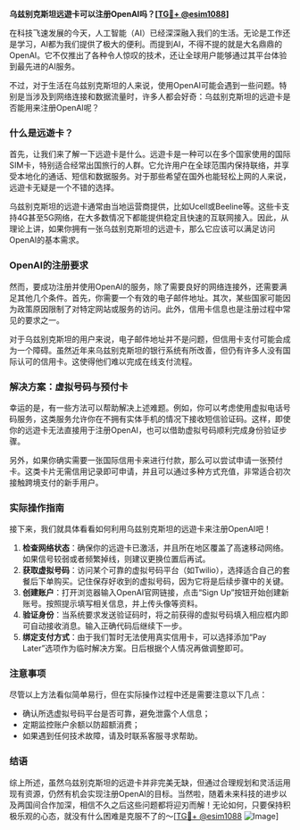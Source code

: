 **乌兹别克斯坦远遊卡可以注册OpenAI吗？[[TG💪+ @esim1088](https://t.me/s/esim1088)]**

在科技飞速发展的今天，人工智能（AI）已经深深融入我们的生活。无论是工作还是学习，AI都为我们提供了极大的便利。而提到AI，不得不提的就是大名鼎鼎的OpenAI。它不仅推出了各种令人惊叹的技术，还让全球用户能够通过其平台体验到最先进的AI服务。

不过，对于生活在乌兹别克斯坦的人来说，使用OpenAI可能会遇到一些问题。特别是当涉及到网络连接和数据流量时，许多人都会好奇：乌兹别克斯坦的远遊卡是否能用来注册OpenAI呢？

### 什么是远遊卡？

首先，让我们来了解一下远遊卡是什么。远遊卡是一种可以在多个国家使用的国际SIM卡，特别适合经常出国旅行的人群。它允许用户在全球范围内保持联络，并享受本地化的通话、短信和数据服务。对于那些希望在国外也能轻松上网的人来说，远遊卡无疑是一个不错的选择。

乌兹别克斯坦的远遊卡通常由当地运营商提供，比如Ucell或Beeline等。这些卡支持4G甚至5G网络，在大多数情况下都能提供稳定且快速的互联网接入。因此，从理论上讲，如果你拥有一张乌兹别克斯坦的远遊卡，那么它应该可以满足访问OpenAI的基本需求。

### OpenAI的注册要求

然而，要成功注册并使用OpenAI的服务，除了需要良好的网络连接外，还需要满足其他几个条件。首先，你需要一个有效的电子邮件地址。其次，某些国家可能因为政策原因限制了对特定网站或服务的访问。此外，信用卡信息也是注册过程中常见的要求之一。

对于乌兹别克斯坦的用户来说，电子邮件地址并不是问题，但信用卡支付可能会成为一个障碍。虽然近年来乌兹别克斯坦的银行系统有所改善，但仍有许多人没有国际认可的信用卡。这使得他们难以完成在线支付流程。

### 解决方案：虚拟号码与预付卡

幸运的是，有一些方法可以帮助解决上述难题。例如，你可以考虑使用虚拟电话号码服务，这类服务允许你在不拥有实体手机的情况下接收短信验证码。这样，即使你的远遊卡无法直接用于注册OpenAI，也可以借助虚拟号码顺利完成身份验证步骤。

另外，如果你确实需要一张国际信用卡来进行付款，那么可以尝试申请一张预付卡。这类卡片无需信用记录即可申请，并且可以通过多种方式充值，非常适合初次接触跨境支付的新手用户。

### 实际操作指南

接下来，我们就具体看看如何利用乌兹别克斯坦的远遊卡来注册OpenAI吧！

1. **检查网络状态**：确保你的远遊卡已激活，并且所在地区覆盖了高速移动网络。如果信号较弱或者频繁掉线，则建议更换位置后再试。
2. **获取虚拟号码**：访问某个可靠的虚拟号码平台（如Twilio），选择适合自己的套餐后下单购买。记住保存好收到的虚拟号码，因为它将是后续步骤中的关键。
3. **创建账户**：打开浏览器输入OpenAI官网链接，点击“Sign Up”按钮开始创建新账号。按照提示填写相关信息，并上传头像等资料。
4. **验证身份**：当系统要求发送验证码时，将之前获得的虚拟号码填入相应框内即可自动接收消息。输入正确代码后继续下一步。
5. **绑定支付方式**：由于我们暂时无法使用真实信用卡，可以选择添加“Pay Later”选项作为临时解决方案。日后根据个人情况再做调整即可。

### 注意事项

尽管以上方法看似简单易行，但在实际操作过程中还是需要注意以下几点：
- 确认所选虚拟号码平台是否可靠，避免泄露个人信息；
- 定期监控账户余额以防超额消费；
- 如果遇到任何技术故障，请及时联系客服寻求帮助。

### 结语

综上所述，虽然乌兹别克斯坦的远遊卡并非完美无缺，但通过合理规划和灵活运用现有资源，仍然有机会实现注册OpenAI的目标。当然啦，随着未来科技的进步以及两国间合作加深，相信不久之后这些问题都将迎刃而解！无论如何，只要保持积极乐观的心态，就没有什么困难是克服不了的～[[TG💪+ @esim1088](https://t.me/s/esim1088) ![Image](https://i.postimg.cc/4NQfJmqS/Snipaste-2025-05-13-00-14-12.png)]